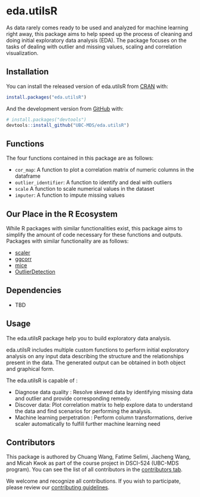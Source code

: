 
<!-- README.md is generated from README.Rmd. Please edit that file -->

# eda.utilsR

<!-- badges: start -->

<!-- badges: end -->

As data rarely comes ready to be used and analyzed for machine learning
right away, this package aims to help speed up the process of cleaning
and doing initial exploratory data analysis (EDA). The package focuses
on the tasks of dealing with outlier and missing values, scaling and
correlation visualization.

## Installation

You can install the released version of eda.utilsR from
[CRAN](https://CRAN.R-project.org) with:

``` r
install.packages("eda.utilsR")
```

And the development version from [GitHub](https://github.com/) with:

``` r
# install.packages("devtools")
devtools::install_github("UBC-MDS/eda.utilsR")
```

## Functions

The four functions contained in this package are as follows:

  - `cor_map`: A function to plot a correlation matrix of numeric
    columns in the dataframe
  - `outlier_identifier`: A function to identify and deal with outliers
  - `scale` A function to scale numerical values in the dataset
  - `imputer`: A function to impute missing values

## Our Place in the R Ecosystem

While R packages with similar functionalities exist, this package aims
to simplify the amount of code necessary for these functions and
outputs. Packages with similar functionality are as follows:

  - [scaler](https://www.rdocumentation.org/packages/coop/versions/0.6-2/topics/scaler)
  - [ggcorr](https://www.rdocumentation.org/packages/GGally/versions/1.5.0/topics/ggcorr)
  - [mice](https://cran.r-project.org/web/packages/mice/mice.pdf)
  - [OutlierDetection](https://cran.r-project.org/web/packages/OutlierDetection/OutlierDetection.pdf)

## Dependencies

  - TBD

## Usage

The eda.utilsR package help you to build exploratory data analysis.

eda.utilsR includes multiple custom functions to perform initial
exploratory analysis on any input data describing the structure and the
relationships present in the data. The generated output can be obtained
in both object and graphical form.

The eda.utilsR is capable of :

  - Diagnose data quality : Resolve skewed data by identifying missing
    data and outlier and provide corresponding remedy.
  - Discover data: Plot correlation matrix to help explore data to
    understand the data and find scenarios for performing the analysis.
  - Machine learning perpetration : Perform column transformations,
    derive scaler automatically to fulfill further machine learning need

## Contributors

This package is authored by Chuang Wang, Fatime Selimi, Jiacheng Wang,
and Micah Kwok as part of the course project in DSCI-524 (UBC-MDS
program). You can see the list of all contributors in the [contributors
tab](https://github.com/UBC-MDS/eda.utilsR/graphs/contributors).

We welcome and recognize all contributions. If you wish to participate,
please review our [contributing
guidelines](https://github.com/UBC-MDS/eda.utilsR/blob/main/CONTRIBUTING.rst).
